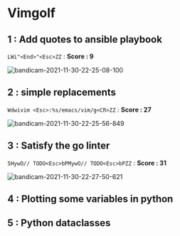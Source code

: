 # Vimgolf
## 1 : Add quotes to ansible playbook
`LWi"<End>"<Esc>ZZ` : **Score : 9**

![bandicam-2021-11-30-22-25-08-100](https://user-images.githubusercontent.com/94677012/144057645-d15bb997-c623-407b-8bef-8b937c036d06.gif)

## 2 : simple replacements
`Wdwivim <Esc>:%s/emacs/vim/g<CR>ZZ` : **Score : 27**

![bandicam-2021-11-30-22-25-56-849](https://user-images.githubusercontent.com/94677012/144058293-788a70e9-7247-45c9-9410-95bb9934f845.gif)

## 3 : Satisfy the go linter
`5HywO// TODO<Esc>bPMywO// TODO<Esc>bPZZ` : **Score : 31**

![bandicam-2021-11-30-22-27-50-621](https://user-images.githubusercontent.com/94677012/144058595-e9e28988-ed4e-454d-88e4-3352fa204919.gif)

## 4 :  Plotting some variables in python
## 5 : Python dataclasses
